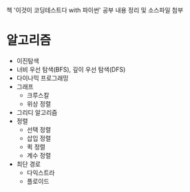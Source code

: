 책 '이것이 코딩테스트다 with 파이썬' 공부 내용 정리 및 소스파일 첨부

# 알고리즘
- 이진탐색
- 너비 우선 탐색(BFS), 깊이 우선 탐색(DFS)
- 다이나믹 프로그래밍
- 그래프
    - 크루스칼
    - 위상 정렬
- 그리디 알고리즘
- 정렬
    - 선택 정렬
    - 삽입 정렬
    - 퀵 정렬
    - 계수 정렬
- 최단 경로
    - 다익스트라
    - 플로이드
